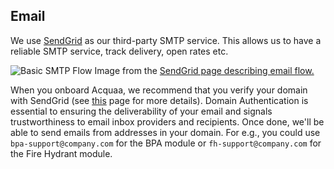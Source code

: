 ## Email

We use [SendGrid](https://sendgrid.com/) as our third-party SMTP service. This allows us to have a reliable SMTP service, track delivery, open rates etc.

![Basic SMTP Flow](https://twilio-cms-prod.s3.amazonaws.com/original_images/MailFlow.png)
Image from the [SendGrid page describing email flow.](https://docs.sendgrid.com/ui/sending-email/email-flow)

When you onboard Acquaa, we recommend that you verify your domain with SendGrid (see [this](https://docs.sendgrid.com/ui/account-and-settings/how-to-set-up-domain-authentication) page for more details). Domain Authentication is essential to ensuring the deliverability of your email and signals trustworthiness to email inbox providers and recipients. Once done, we'll be able to send emails from addresses in your domain. For e.g., you could use `bpa-support@company.com` for the BPA module or `fh-support@company.com` for the Fire Hydrant module.

